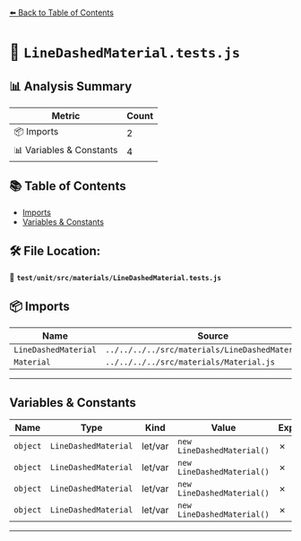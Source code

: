 [⬅️ Back to Table of Contents](../../../../index.md)

# 📄 `LineDashedMaterial.tests.js`

## 📊 Analysis Summary

| Metric | Count |
|--------|-------|
| 📦 Imports | 2 |
| 📊 Variables & Constants | 4 |

## 📚 Table of Contents

- [Imports](#imports)
- [Variables & Constants](#variables-constants)

## 🛠️ File Location:
📂 **`test/unit/src/materials/LineDashedMaterial.tests.js`**

## 📦 Imports

| Name | Source |
|------|--------|
| `LineDashedMaterial` | `../../../../src/materials/LineDashedMaterial.js` |
| `Material` | `../../../../src/materials/Material.js` |


---

## Variables & Constants

| Name | Type | Kind | Value | Exported |
|------|------|------|-------|----------|
| `object` | `LineDashedMaterial` | let/var | `new LineDashedMaterial()` | ✗ |
| `object` | `LineDashedMaterial` | let/var | `new LineDashedMaterial()` | ✗ |
| `object` | `LineDashedMaterial` | let/var | `new LineDashedMaterial()` | ✗ |
| `object` | `LineDashedMaterial` | let/var | `new LineDashedMaterial()` | ✗ |


---
